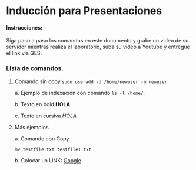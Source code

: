 # Inducción para Presentaciones
#### Instrucciones:
Siga paso a paso los comandos en este documento y grabe un video de su servidor mientras realiza el laboratorio, suba su video a Youtube y entregue el link vía GES.

### Lista de comandos.
  1. Comando sin copy ```sudo useradd -d /home/newuser -m newuser```.
     
     a. Ejemplo de indexación con comando ```ls -l /home/```.
     
     b. Texto en bold **HOLA**
     
     c. Texto en cursiva *HOLA*
     
  3. Más ejemplos...
     
     a. Comando con Copy

       ```
     mv testfile.txt testfile1.txt
     ```
     b. Colocar un LINK: [Google](https://www.google.com)

